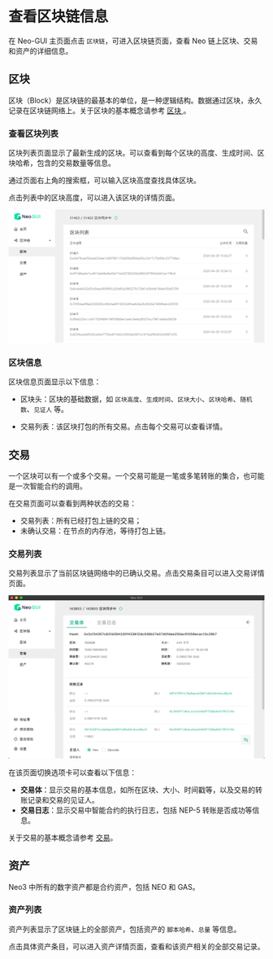 # 查看区块链信息

在 Neo-GUI 主页面点击 `区块链`，可进入区块链页面，查看 Neo 链上区块、交易和资产的详细信息。

## 区块

区块（Block）是区块链的最基本的单位，是一种逻辑结构。数据通过区块，永久记录在区块链网络上。关于区块的基本概念请参考 [区块 ](../../tooldev/concept/blockchain/block.md)。

### 查看区块列表

区块列表页面显示了最新生成的区块。可以查看到每个区块的高度、生成时间、区块哈希，包含的交易数量等信息。

通过页面右上角的搜索框，可以输入区块高度查找具体区块。

点击列表中的区块高度，可以进入该区块的详情页面。

![](../assets/guiBlocks.png)

### 区块信息

区块信息页面显示以下信息：

- 区块头：区块的基础数据，如 `区块高度`、`生成时间`、`区块大小`、`区块哈希`、`随机数`、`见证人` 等。

- 交易列表：该区块打包的所有交易。点击每个交易可以查看详情。


## 交易

一个区块可以有一个或多个交易。一个交易可能是一笔或多笔转账的集合，也可能是一次智能合约的调用。

在交易页面可以查看到两种状态的交易：

+ 交易列表：所有已经打包上链的交易；
+ 未确认交易：在节点的内存池，等待打包上链。

### 交易列表

交易列表显示了当前区块链网络中的已确认交易。点击交易条目可以进入交易详情页面。

![](../assets/guiTransaction.png)

在该页面切换选项卡可以查看以下信息：

- **交易体**：显示交易的基本信息，如所在区块、大小、时间戳等，以及交易的转账记录和交易的见证人。
- **交易日志**：显示交易中智能合约的执行日志，包括 NEP-5 转账是否成功等信息。

关于交易的基本概念请参考 [交易](../../tooldev/transaction/transaction.md)。

## 资产

Neo3 中所有的数字资产都是合约资产，包括 NEO 和 GAS。

### 资产列表

资产列表显示了区块链上的全部资产，包括资产的 `脚本哈希`、`总量` 等信息。

点击具体资产条目，可以进入资产详情页面，查看和该资产相关的全部交易记录。

